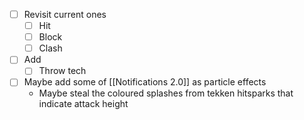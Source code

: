 - [ ] Revisit current ones
	- [ ] Hit
	- [ ] Block
	- [ ] Clash
- [ ] Add
	- [ ] Throw tech
- [ ] Maybe add some of [[Notifications 2.0]] as particle effects
	- Maybe steal the coloured splashes from tekken hitsparks that indicate attack height